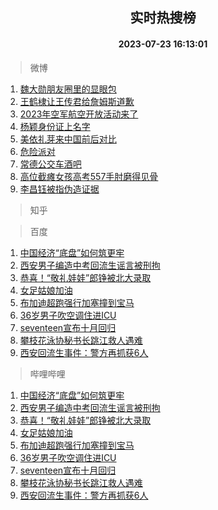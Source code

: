 <div align="center"><h2>实时热搜榜</h2><h4>2023-07-23 16:13:01</h4></div>

> 微博  

1. [魏大勋朋友圈里的显眼包](https://s.weibo.com/weibo?q=%23%E9%AD%8F%E5%A4%A7%E5%8B%8B%E6%9C%8B%E5%8F%8B%E5%9C%88%E9%87%8C%E7%9A%84%E6%98%BE%E7%9C%BC%E5%8C%85%23&t=31&band_rank=1&Refer=top)<br />
2. [王鹤棣让王传君给詹姆斯道歉](https://s.weibo.com/weibo?q=%23%E7%8E%8B%E9%B9%A4%E6%A3%A3%E8%AE%A9%E7%8E%8B%E4%BC%A0%E5%90%9B%E7%BB%99%E8%A9%B9%E5%A7%86%E6%96%AF%E9%81%93%E6%AD%89%23&t=31&band_rank=2&Refer=top)<br />
3. [2023年空军航空开放活动来了](https://s.weibo.com/weibo?q=%232023%E5%B9%B4%E7%A9%BA%E5%86%9B%E8%88%AA%E7%A9%BA%E5%BC%80%E6%94%BE%E6%B4%BB%E5%8A%A8%E6%9D%A5%E4%BA%86%23&t=31&band_rank=3&Refer=top)<br />
4. [杨颖身份证上名字](https://s.weibo.com/weibo?q=%E6%9D%A8%E9%A2%96%E8%BA%AB%E4%BB%BD%E8%AF%81%E4%B8%8A%E5%90%8D%E5%AD%97&t=31&band_rank=4&Refer=top)<br />
5. [美依礼芽来中国前后对比](https://s.weibo.com/weibo?q=%23%E7%BE%8E%E4%BE%9D%E7%A4%BC%E8%8A%BD%E6%9D%A5%E4%B8%AD%E5%9B%BD%E5%89%8D%E5%90%8E%E5%AF%B9%E6%AF%94%23&t=31&band_rank=5&Refer=top)<br />
6. [危险派对](https://s.weibo.com/weibo?q=%E5%8D%B1%E9%99%A9%E6%B4%BE%E5%AF%B9&t=31&band_rank=6&Refer=top)<br />
7. [常德公交车酒吧](https://s.weibo.com/weibo?q=%E5%B8%B8%E5%BE%B7%E5%85%AC%E4%BA%A4%E8%BD%A6%E9%85%92%E5%90%A7&t=31&band_rank=7&Refer=top)<br />
8. [高位截瘫女孩高考557手肘磨得见骨](https://s.weibo.com/weibo?q=%23%E9%AB%98%E4%BD%8D%E6%88%AA%E7%98%AB%E5%A5%B3%E5%AD%A9%E9%AB%98%E8%80%83557%E6%89%8B%E8%82%98%E7%A3%A8%E5%BE%97%E8%A7%81%E9%AA%A8%23&t=31&band_rank=8&Refer=top)<br />
9. [李昌钰被指伪造证据](https://s.weibo.com/weibo?q=%23%E6%9D%8E%E6%98%8C%E9%92%B0%E8%A2%AB%E6%8C%87%E4%BC%AA%E9%80%A0%E8%AF%81%E6%8D%AE%23&t=31&band_rank=9&Refer=top)<br />

> 知乎  


> 百度  

1. [中国经济“底盘”如何筑更牢](https://www.baidu.com/s?wd=%E4%B8%AD%E5%9B%BD%E7%BB%8F%E6%B5%8E%E2%80%9C%E5%BA%95%E7%9B%98%E2%80%9D%E5%A6%82%E4%BD%95%E7%AD%91%E6%9B%B4%E7%89%A2&sa=fyb_news&rsv_dl=fyb_news)<br />
2. [西安男子编造中考回流生谣言被刑拘](https://www.baidu.com/s?wd=%E8%A5%BF%E5%AE%89%E7%94%B7%E5%AD%90%E7%BC%96%E9%80%A0%E4%B8%AD%E8%80%83%E5%9B%9E%E6%B5%81%E7%94%9F%E8%B0%A3%E8%A8%80%E8%A2%AB%E5%88%91%E6%8B%98&sa=fyb_news&rsv_dl=fyb_news)<br />
3. [恭喜！“敬礼娃娃”郎铮被北大录取](https://www.baidu.com/s?wd=%E6%81%AD%E5%96%9C%EF%BC%81%E2%80%9C%E6%95%AC%E7%A4%BC%E5%A8%83%E5%A8%83%E2%80%9D%E9%83%8E%E9%93%AE%E8%A2%AB%E5%8C%97%E5%A4%A7%E5%BD%95%E5%8F%96&sa=fyb_news&rsv_dl=fyb_news)<br />
4. [女足姑娘加油](https://www.baidu.com/s?wd=%E5%A5%B3%E8%B6%B3%E5%A7%91%E5%A8%98%E5%8A%A0%E6%B2%B9&sa=fyb_news&rsv_dl=fyb_news)<br />
5. [布加迪超跑强行加塞撞到宝马](https://www.baidu.com/s?wd=%E5%B8%83%E5%8A%A0%E8%BF%AA%E8%B6%85%E8%B7%91%E5%BC%BA%E8%A1%8C%E5%8A%A0%E5%A1%9E%E6%92%9E%E5%88%B0%E5%AE%9D%E9%A9%AC&sa=fyb_news&rsv_dl=fyb_news)<br />
6. [36岁男子吹空调住进ICU](https://www.baidu.com/s?wd=36%E5%B2%81%E7%94%B7%E5%AD%90%E5%90%B9%E7%A9%BA%E8%B0%83%E4%BD%8F%E8%BF%9BICU&sa=fyb_news&rsv_dl=fyb_news)<br />
7. [seventeen宣布十月回归](https://www.baidu.com/s?wd=seventeen%E5%AE%A3%E5%B8%83%E5%8D%81%E6%9C%88%E5%9B%9E%E5%BD%92&sa=fyb_news&rsv_dl=fyb_news)<br />
8. [攀枝花泳协秘书长跳江救人遇难](https://www.baidu.com/s?wd=%E6%94%80%E6%9E%9D%E8%8A%B1%E6%B3%B3%E5%8D%8F%E7%A7%98%E4%B9%A6%E9%95%BF%E8%B7%B3%E6%B1%9F%E6%95%91%E4%BA%BA%E9%81%87%E9%9A%BE&sa=fyb_news&rsv_dl=fyb_news)<br />
9. [西安回流生事件：警方再抓获6人](https://www.baidu.com/s?wd=%E8%A5%BF%E5%AE%89%E5%9B%9E%E6%B5%81%E7%94%9F%E4%BA%8B%E4%BB%B6%EF%BC%9A%E8%AD%A6%E6%96%B9%E5%86%8D%E6%8A%93%E8%8E%B76%E4%BA%BA&sa=fyb_news&rsv_dl=fyb_news)<br />

> 哔哩哔哩  

1. [中国经济“底盘”如何筑更牢](https://www.baidu.com/s?wd=%E4%B8%AD%E5%9B%BD%E7%BB%8F%E6%B5%8E%E2%80%9C%E5%BA%95%E7%9B%98%E2%80%9D%E5%A6%82%E4%BD%95%E7%AD%91%E6%9B%B4%E7%89%A2&sa=fyb_news&rsv_dl=fyb_news)<br />
2. [西安男子编造中考回流生谣言被刑拘](https://www.baidu.com/s?wd=%E8%A5%BF%E5%AE%89%E7%94%B7%E5%AD%90%E7%BC%96%E9%80%A0%E4%B8%AD%E8%80%83%E5%9B%9E%E6%B5%81%E7%94%9F%E8%B0%A3%E8%A8%80%E8%A2%AB%E5%88%91%E6%8B%98&sa=fyb_news&rsv_dl=fyb_news)<br />
3. [恭喜！“敬礼娃娃”郎铮被北大录取](https://www.baidu.com/s?wd=%E6%81%AD%E5%96%9C%EF%BC%81%E2%80%9C%E6%95%AC%E7%A4%BC%E5%A8%83%E5%A8%83%E2%80%9D%E9%83%8E%E9%93%AE%E8%A2%AB%E5%8C%97%E5%A4%A7%E5%BD%95%E5%8F%96&sa=fyb_news&rsv_dl=fyb_news)<br />
4. [女足姑娘加油](https://www.baidu.com/s?wd=%E5%A5%B3%E8%B6%B3%E5%A7%91%E5%A8%98%E5%8A%A0%E6%B2%B9&sa=fyb_news&rsv_dl=fyb_news)<br />
5. [布加迪超跑强行加塞撞到宝马](https://www.baidu.com/s?wd=%E5%B8%83%E5%8A%A0%E8%BF%AA%E8%B6%85%E8%B7%91%E5%BC%BA%E8%A1%8C%E5%8A%A0%E5%A1%9E%E6%92%9E%E5%88%B0%E5%AE%9D%E9%A9%AC&sa=fyb_news&rsv_dl=fyb_news)<br />
6. [36岁男子吹空调住进ICU](https://www.baidu.com/s?wd=36%E5%B2%81%E7%94%B7%E5%AD%90%E5%90%B9%E7%A9%BA%E8%B0%83%E4%BD%8F%E8%BF%9BICU&sa=fyb_news&rsv_dl=fyb_news)<br />
7. [seventeen宣布十月回归](https://www.baidu.com/s?wd=seventeen%E5%AE%A3%E5%B8%83%E5%8D%81%E6%9C%88%E5%9B%9E%E5%BD%92&sa=fyb_news&rsv_dl=fyb_news)<br />
8. [攀枝花泳协秘书长跳江救人遇难](https://www.baidu.com/s?wd=%E6%94%80%E6%9E%9D%E8%8A%B1%E6%B3%B3%E5%8D%8F%E7%A7%98%E4%B9%A6%E9%95%BF%E8%B7%B3%E6%B1%9F%E6%95%91%E4%BA%BA%E9%81%87%E9%9A%BE&sa=fyb_news&rsv_dl=fyb_news)<br />
9. [西安回流生事件：警方再抓获6人](https://www.baidu.com/s?wd=%E8%A5%BF%E5%AE%89%E5%9B%9E%E6%B5%81%E7%94%9F%E4%BA%8B%E4%BB%B6%EF%BC%9A%E8%AD%A6%E6%96%B9%E5%86%8D%E6%8A%93%E8%8E%B76%E4%BA%BA&sa=fyb_news&rsv_dl=fyb_news)<br />
